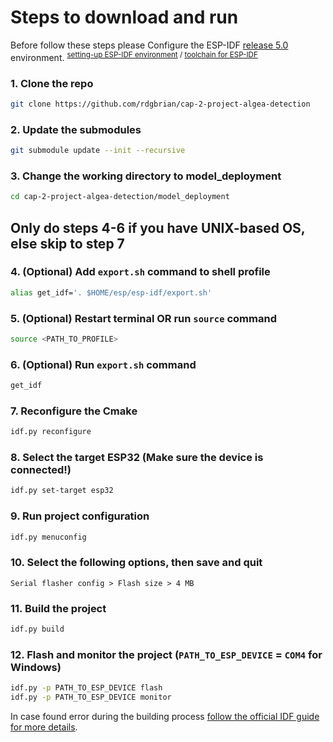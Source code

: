 # **Steps to download and run** 
Before follow these steps please Configure the ESP-IDF [release 5.0](https://github.com/espressif/esp-idf/tree/release/v4.4) environment. <sup>[setting-up ESP-IDF environment](https://www.youtube.com/watch?v=byVPAfodTyY) / [toolchain for ESP-IDF](https://blog.espressif.com/esp-idf-development-tools-guide-part-i-89af441585b) 

### 1. Clone the repo
```bash
git clone https://github.com/rdgbrian/cap-2-project-algea-detection
```

### 2. Update the submodules
```bash
git submodule update --init --recursive 
```

### 3. Change the working directory to model_deployment
```bash 
cd cap-2-project-algea-detection/model_deployment
```

## Only do steps 4-6 if you have UNIX-based OS, else skip to step 7

### 4. (Optional) Add `export.sh` command to shell profile
```bash
alias get_idf='. $HOME/esp/esp-idf/export.sh'
```

### 5. (Optional) Restart terminal OR run `source` command
```bash
source <PATH_TO_PROFILE>
```

### 6. (Optional) Run `export.sh` command
```bash
get_idf
```

### 7. Reconfigure the Cmake 
```bash 
idf.py reconfigure 
```

### 8. Select the target ESP32 (Make sure the device is connected!)
```bash 
idf.py set-target esp32
```

### 9. Run project configuration
```bash
idf.py menuconfig
```

### 10. Select the following options, then save and quit
```
Serial flasher config > Flash size > 4 MB
```

### 11. Build the project
```bash
idf.py build
```

### 12. Flash and monitor the project (`PATH_TO_ESP_DEVICE` = `COM4` for Windows)
```bash
idf.py -p PATH_TO_ESP_DEVICE flash
idf.py -p PATH_TO_ESP_DEVICE monitor
```

In case found error during the building process [follow the official IDF  guide for more details](https://docs.espressif.com/projects/esp-idf/en/latest/esp32/get-started/index.html#build-your-first-project). 

